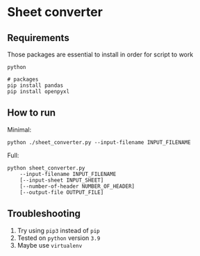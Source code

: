 # Sheet converter


## Requirements

Those packages are essential to install in order for script to work

```    
python

# packages
pip install pandas
pip install openpyxl
```

## How to run

Minimal:

```
python ./sheet_converter.py --input-filename INPUT_FILENAME 
```

Full:

```
python sheet_converter.py 
    --input-filename INPUT_FILENAME 
    [--input-sheet INPUT_SHEET] 
    [--number-of-header NUMBER_OF_HEADER] 
    [--output-file OUTPUT_FILE]
```


## Troubleshooting

1. Try using `pip3` instead of `pip`
2. Tested on `python` version `3.9`
3. Maybe use `virtualenv`

